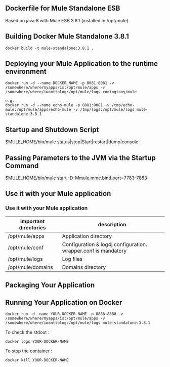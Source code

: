## Dockerfile for Mule Standalone ESB

Based on java:8 with Mule ESB 3.8.1 (installed in /opt/mule)


## Building Docker Mule Standalone 3.8.1

```
docker build -t mule-standalone:3.8.1 .

```
## Deploying your Mule Application to the runtime environment

```
docker run -d --name DOCKER_NAME -p 8081:8081 -v /somewhere/where/myapps/is:/opt/mule/apps -v /somewhere/where/iwanttolog:/opt/mule/logs codingtony/mule

e.g. 
docker run -d --name echo-mule -p 8081:8081 -v /tmp/echo-mule:/opt/mule/apps/echo-mule -v /tmp/logs:/opt/mule/logs mule-standalone:3.8.1

```

## Startup and Shutdown Script

$MULE_HOME/bin/mule status|stop|Start|restart|dump|console


## Passing Parameters to the JVM via the Startup Command
$MULE_HOME/bin/mule start -D-Mmule.mmc.bind.port=7783-7883


## Use it with your Mule application

### Use it with your Mule application
| important directories | description
|--- |---
|/opt/mule/apps | Application directory
|/opt/mule/conf | Configuration & log4j configuration. wrapper.conf is mandatory
|/opt/mule/logs | Log files
|/opt/mule/domains | Domains directory

## Packaging Your Application



## Running Your Application on Docker

```
docker run -d -name YOUR-DOCKER-NAME -p 8888:8888 -v /somewhere/where/myapps/is:/opt/mule/apps -v /somewhere/where/iwanttolog:/opt/mule/logs mule-standalone:3.8.1

````

To check the stdout :
```
docker logs YOUR-DOCKER-NAME
```

To stop the container :
```
docker kill YOUR-DOCKER-NAME
```

